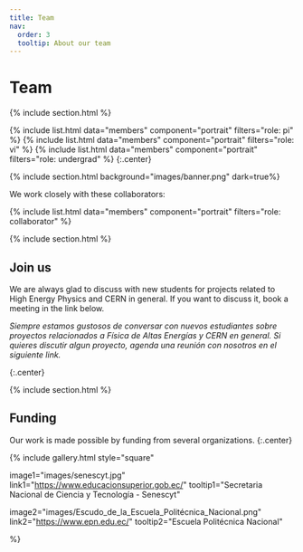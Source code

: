 ```yaml
---
title: Team
nav:
  order: 3
  tooltip: About our team
---
```


# <i class="fas fa-users"></i>Team


{% include section.html %}

{%
  include list.html
  data="members"
  component="portrait"
  filters="role: pi"
%}
{%
  include list.html
  data="members"
  component="portrait"
  filters="role: vi"
%}
{%
  include list.html
  data="members"
  component="portrait"
  filters="role: undergrad"
%}
{:.center}

{% include section.html background="images/banner.png" dark=true%}

We work closely with these collaborators:

{%
  include list.html
  data="members"
  component="portrait"
  filters="role: collaborator"
%}

{% include section.html %}

## Join us

We are always glad to discuss with new students for projects related to High Energy Physics and CERN in general. If you want to discuss it, book a meeting in the link below.

_Siempre estamos gustosos de conversar con nuevos estudiantes sobre proyectos relacionados a Física de Altas Energías y CERN en general. Si quieres discutir algun proyecto, agenda una reunión con nosotros en el siguiente link._

<!-- Calendly badge widget begin -->
<link href="https://assets.calendly.com/assets/external/widget.css" rel="stylesheet">
<script src="https://assets.calendly.com/assets/external/widget.js" type="text/javascript" async></script>
<script type="text/javascript">window.onload = function() { Calendly.initBadgeWidget({ url: 'https://calendly.com/alefisico/30min', text: 'Schedule time with me', color: '#0069ff', textColor: '#ffffff', branding: true }); }</script>
<!-- Calendly badge widget end -->

{:.center}

{% include section.html %}

## Funding

Our work is made possible by funding from several organizations.
{:.center}

{%
  include gallery.html
  style="square"

  image1="images/senescyt.jpg"
  link1="https://www.educacionsuperior.gob.ec/"
  tooltip1="Secretaria Nacional de Ciencia y Tecnología - Senescyt"

  image2="images/Escudo_de_la_Escuela_Politécnica_Nacional.png"
  link2="https://www.epn.edu.ec/"
  tooltip2="Escuela Politécnica Nacional"

%}
